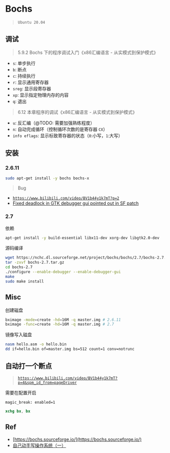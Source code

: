# Bochs

> `Ubuntu 20.04`

## 调试

> 5.9.2 Bochs 下的程序调试入门《x86汇编语言 - 从实模式到保护模式》

* `s`: 单步执行
* `b`: 断点
* `c`: 持续执行
* `r`: 显示通用寄存器
* `sreg`: 显示段寄存器
* `xp`: 显示指定物理内存的内容
* `q`: 退出

> 6.12 本章程序的调试《x86汇编语言 - 从实模式到保护模式》

* `u`: 反汇编（@TODO: 需要加强熟练程度）
* `n`: 自动完成循环（控制循环次数的是寄存器 `CX`）
* `info eflags`: 显示标致寄存器的状态（`0`:小写，`1`:大写）

## 安装

### 2.6.11


```bash
sudo apt-get install -y bochs bochs-x
```

> Bug

* [`https://www.bilibili.com/video/BV1b44y1k7mT?p=2`](https://www.bilibili.com/video/BV1b44y1k7mT?p=2)
* [Fixed deadlock in GTK debugger gui pointed out in SF patch](https://sourceforge.net/p/bochs/code/14068/)



### 2.7

依赖

```bash
apt-get install -y build-essential libx11-dev xorg-dev libgtk2.0-dev
```


源码编译

```bash
wget https://nchc.dl.sourceforge.net/project/bochs/bochs/2.7/bochs-2.7.tar.gz
tar -zxvf bochs-2.7.tar.gz
cd bochs-2.7
./configure --enable-debugger --enable-debugger-gui
make
sudo make install
```

## Misc

创建磁盘

```bash
bximage -mode=create -hd=16M -q master.img # 2.6.11
bximage -func=create -hd=16M -q master.img # 2.7
```

镜像写入磁盘

```bash
nasm hello.asm -o hello.bin
dd if=hello.bin of=master.img bs=512 count=1 conv=notrunc
```


## 自动打一个断点

> [`https://www.bilibili.com/video/BV1b44y1k7mT?p=4&spm_id_from=pageDriver`](https://www.bilibili.com/video/BV1b44y1k7mT?p=4&spm_id_from=pageDriver)

需要在配置开启

```
magic_break: enabled=1
```

```nasm
xchg bx, bx
```

## Ref

* [https://bochs.sourceforge.io/](https://bochs.sourceforge.io/)
* [自己动手写操作系统（一）](https://blog.csdn.net/weixin_51760563/article/details/119713850)